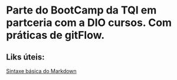# Parte do BootCamp da TQI em partceria com a DIO cursos. Com práticas de gitFlow.

## Liks úteis:
[Sintaxe básica do Markdown](https://www.markdownguide.org/basic-syntax) 
